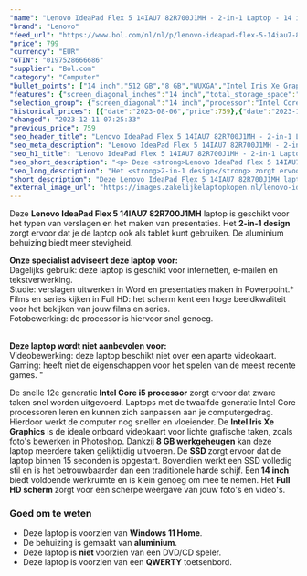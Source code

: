 ```yaml
---
"name": "Lenovo IdeaPad Flex 5 14IAU7 82R700J1MH - 2-in-1 Laptop - 14 inch"
"brand": "Lenovo"
"feed_url": "https://www.bol.com/nl/nl/p/lenovo-ideapad-flex-5-14iau7-82r700j1mh-2-in-1-laptop-14-inch/9300000151986334"
"price": 799
"currency": "EUR"
"GTIN": "0197528666686"
"supplier": "Bol.com"
"category": "Computer"
"bullet_points": ["14 inch","512 GB","8 GB","WUXGA","Intel Iris Xe Graphics","2-in-1"]
"features": {"screen_diagonal_inches":"14 inch","total_storage_space":"512 GB","memory_size":"8 GB","graphics":"WUXGA","graphics_card":"Intel Iris Xe Graphics","purpose_laptop":"2-in-1"}
"selection_group": {"screen_diagonal":"14 inch","processor":"Intel Core i5","changed_price_past_3_days":true,"product_family":"Ideapad"}
"historical_prices": [{"date":"2023-08-06","price":759},{"date":"2023-12-11","price":799}]
"changed": "2023-12-11 07:25:33"
"previous_price": 759
"seo_header_title": "Lenovo IdeaPad Flex 5 14IAU7 82R700J1MH - 2-in-1 Laptop - 14 inch"
"seo_meta_description": "Lenovo IdeaPad Flex 5 14IAU7 82R700J1MH - 2-in-1 Laptop - 14 inch"
"seo_h1_title": "Lenovo IdeaPad Flex 5 14IAU7 82R700J1MH - 2-in-1 Laptop - 14 inch"
"seo_short_description": "<p> Deze <strong>Lenovo IdeaPad Flex 5 14IAU7 82R700J1MH</strong> laptop is geschikt voor het typen van verslagen en het maken van presentaties."
"seo_long_description": "Het <strong>2-in-1 design</strong> zorgt ervoor dat je de laptop ook als tablet kunt gebruiken. De aluminium behuizing biedt meer stevigheid. </p> <p> <strong>Onze specialist adviseert deze laptop voor:</strong><br /> Dagelijks gebruik: deze laptop is geschikt voor internetten, e-mailen en tekstverwerking. <br /> Studie: verslagen uitwerken in Word en presentaties maken in Powerpoint. *<br /> Films en series kijken in Full HD: het scherm kent een hoge beeldkwaliteit voor het bekijken van jouw films en series. <br /> Fotobewerking: de processor is hiervoor snel genoeg. <br /><br /> </p> <p> <strong>Deze laptop wordt niet aanbevolen voor:</strong><br /> Videobewerking: deze laptop beschikt niet over een aparte videokaart. <br /> Gaming: heeft niet de eigenschappen voor het spelen van de meest recente games. \" </p> <p> De snelle 12e generatie<strong> Intel Core i5 processor</strong> zorgt ervoor dat zware taken snel worden uitgevoerd. Laptops met de twaalfde generatie Intel Core processoren leren en kunnen zich aanpassen aan je computergedrag. Hierdoor werkt de computer nog sneller en vloeiender. De <strong>Intel Iris Xe Graphics</strong> is de ideale onboard videokaart voor lichte grafische taken, zoals foto's bewerken in Photoshop. Dankzij<strong> 8 GB werkgeheugen</strong> kan deze laptop meerdere taken gelijktijdig uitvoeren. De <strong>SSD </strong>zorgt ervoor dat de laptop binnen 15 seconden is opgestart. Bovendien werkt een SSD volledig stil en is het betrouwbaarder dan een traditionele harde schijf. Een<strong> 14 inch </strong>biedt voldoende werkruimte en is klein genoeg om mee te nemen. Het <strong>Full HD scherm </strong>zorgt voor een scherpe weergave van jouw foto's en video's.  </p> <p> </p> <h3> Goed om te weten</h3> <p> </p> <ul> <li>Deze laptop is voorzien van <strong>Windows 11 Home</strong>. </li> <li>De behuizing is gemaakt van <strong>aluminium</strong>. </li> <li>Deze laptop is <strong>niet </strong>voorzien van een DVD/CD speler. </li> <li>Deze laptop is voorzien van een <strong>QWERTY</strong> toetsenbord. </li> </ul>"
"short_description": "Deze Lenovo IdeaPad Flex 5 14IAU7 82R700J1MH laptop is geschikt voor het typen van verslagen en het maken van presentaties. Het 2-in-1 design zorgt ervoor dat je de laptop ook als tablet kunt gebruiken. De aluminium behuizing biedt meer stevigheid. Onze specialist adviseert deze laptop voor: Dagelijks gebruik: deze laptop is geschikt voor internetten, e-mailen en tekstverwerking. Studie: verslagen uitwerken in Word en presentaties maken in Powerpoint.* Films en series kijken in Full HD: het scherm kent een hoge beeldkwaliteit voor het bekijken van jouw films en series. Fotobewerking: de processor is hiervoor snel genoeg. Deze laptop wordt niet aanbevolen voor: Videobewerking: deze laptop beschikt niet over een aparte videokaart. Gaming: heeft niet de eigenschappen voor het spelen van de meest recente games. \" De snelle 12e generatie Intel Core i5 processor zorgt ervoor dat zware taken snel worden uitgevoerd. Laptops met de twaalfde generatie Intel Core processoren leren en kunnen zich aanpassen aan je computergedrag. Hierdoor werkt de computer nog sneller en vloeiender. De Intel Iris Xe Graphics is de ideale onboard videokaart voor lichte grafische taken, zoals foto's bewerken in Photoshop. Dankzij 8 GB werkgeheugen kan deze laptop meerdere taken gelijktijdig uitvoeren. De SSD zorgt ervoor dat de laptop binnen 15 seconden is opgestart. Bovendien werkt een SSD volledig stil en is het betrouwbaarder dan een traditionele harde schijf. Een 14 inch biedt voldoende werkruimte en is klein genoeg om mee te nemen. Het Full HD scherm zorgt voor een scherpe weergave van jouw foto's en video's. Goed om te weten Deze laptop is voorzien van Windows 11 Home. De behuizing is gemaakt van aluminium. Deze laptop is niet voorzien van een DVD/CD speler. Deze laptop is voorzien van een QWERTY toetsenbord."
"external_image_url": "https://images.zakelijkelaptopkopen.nl/lenovo-ideapad-flex-5-14iau7-82r700j1mh-2-in-1-laptop-14-inch.webp"
---
```


<p> Deze <strong>Lenovo IdeaPad Flex 5 14IAU7 82R700J1MH</strong> laptop is geschikt voor het typen van verslagen en het maken van presentaties. Het <strong>2-in-1 design</strong> zorgt ervoor dat je de laptop ook als tablet kunt gebruiken. De aluminium behuizing biedt meer stevigheid. </p> <p> <strong>Onze specialist adviseert deze laptop voor:</strong><br /> Dagelijks gebruik: deze laptop is geschikt voor internetten, e-mailen en tekstverwerking. <br /> Studie: verslagen uitwerken in Word en presentaties maken in Powerpoint.*<br /> Films en series kijken in Full HD: het scherm kent een hoge beeldkwaliteit voor het bekijken van jouw films en series.<br /> Fotobewerking: de processor is hiervoor snel genoeg. <br /><br /> </p> <p> <strong>Deze laptop wordt niet aanbevolen voor:</strong><br /> Videobewerking: deze laptop beschikt niet over een aparte videokaart. <br /> Gaming: heeft niet de eigenschappen voor het spelen van de meest recente games. " </p> <p> De snelle 12e generatie<strong> Intel Core i5 processor</strong> zorgt ervoor dat zware taken snel worden uitgevoerd. Laptops met de twaalfde generatie Intel Core processoren leren en kunnen zich aanpassen aan je computergedrag. Hierdoor werkt de computer nog sneller en vloeiender. De <strong>Intel Iris Xe Graphics</strong> is de ideale onboard videokaart voor lichte grafische taken, zoals foto's bewerken in Photoshop. Dankzij<strong> 8 GB werkgeheugen</strong> kan deze laptop meerdere taken gelijktijdig uitvoeren. De <strong>SSD </strong>zorgt ervoor dat de laptop binnen 15 seconden is opgestart. Bovendien werkt een SSD volledig stil en is het betrouwbaarder dan een traditionele harde schijf. Een<strong> 14 inch </strong>biedt voldoende werkruimte en is klein genoeg om mee te nemen. Het <strong>Full HD scherm </strong>zorgt voor een scherpe weergave van jouw foto's en video's.  </p> <p>  </p> <h3> Goed om te weten</h3> <p>  </p> <ul> <li>Deze laptop is voorzien van <strong>Windows 11 Home</strong>.</li> <li>De behuizing is gemaakt van <strong>aluminium</strong>.</li> <li>Deze laptop is <strong>niet </strong>voorzien van een DVD/CD speler.</li> <li>Deze laptop is voorzien van een <strong>QWERTY</strong> toetsenbord.</li> </ul>
